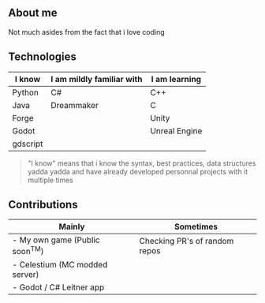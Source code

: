 ## About me
Not much asides from the fact that i love coding

## Technologies
| I know                  | I am mildly familiar with | I am learning          |
|-------------------------|---------------------------|------------------------|
| Python                | C#                       | C++                   |
| Java                  | Dreammaker               | C                     |
| Forge                 |                           | Unity                 |
| Godot                 |                           | Unreal Engine         |
| gdscript              |                           |                        |
>"I know" means that i know the syntax, best practices, data structures yadda yadda and have already developed personnal projects with it multiple times

## Contributions
| Mainly                         | Sometimes     |
|--------------------------------|---------------|
| - My own game (Public soon<sup>TM</sup>) | Checking PR's of random repos         |
| - Celestium (MC modded server)                |        |
| - Godot / C# Leitner app             |               |
